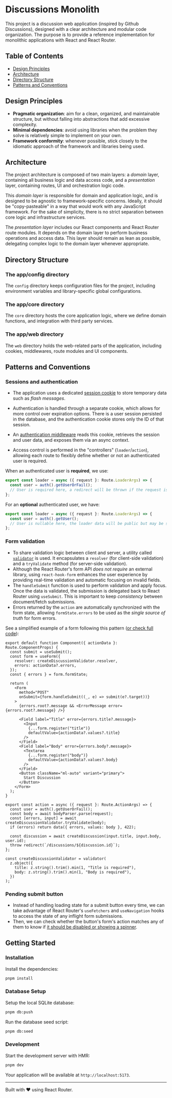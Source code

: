 # Discussions Monolith

This project is a discussion web application (inspired by Github Discussions), designed with a clear architecture and modular code organization.
The purpose is to provide a reference implementation for monolithic applications with React and React Router.

## Table of Contents

- [Design Principles](#design-principles)
- [Architecture](#architecture)
- [Directory Structure](#directory-structure)
- [Patterns and Conventions](#patterns-and-conventions)

## Design Principles

- **Pragmatic organization**: aim for a clean, organized, and maintainable structure, but without falling into abstractions that add excessive complexity.
- **Minimal dependencies**: avoid using libraries when the problem they solve is relatively simple to implement on your own.
- **Framework conformity**: whenever possible, stick closely to the idiomatic approach of the framework and libraries being used.

## Architecture

The project architecture is composed of two main layers: a _domain_ layer, containing all business logic and data access code, and a _presentation_ layer, containing routes, UI and orchestration logic code.

This _domain layer_ is responsible for domain and application logic, and is designed to be agnostic to framework-specific concerns. Ideally, it should be "copy-pasteable" in a way that would work with any JavaScript framework. For the sake of simplicity, there is no strict separation between core logic and infrastructure services.

The _presentation layer_ includes our React components and React Router route modules. It depends on the domain layer to perform business operations and access data. This layer should remain as lean as possible, delegating complex logic to the domain layer whenever appropriate.

## Directory Structure

### The app/config directory

The `config` directory keeps configuration files for the project, including environment variables and library-specific global configurations.

### The app/core directory

The `core` directory hosts the core application logic, where we define domain functions, and integration with third party services.

### The app/web directory

The `web` directory holds the web-related parts of the application, including cookies, middlewares, route modules and UI components.

## Patterns and Conventions

### Sessions and authentication

- The application uses a dedicated [session cookie](https://github.com/okalil/discussions-monolith/blob/main/app/web/session.ts) to store temporary data such as _flash messages_.

- Authentication is handled through a separate cookie, which allows for more control over expiration options. There is a user session persisted in the database, and the authentication cookie stores only the ID of that session.

- An [authentication middleware](https://github.com/okalil/discussions-monolith/blob/main/app/web/auth.ts) reads this cookie, retrieves the session and user data, and exposes them via an async context.

- Access control is performed in the "controllers" (`loader`/`action`), allowing each route to flexibly define whether or not an authenticated user is required.

When an authenticated user is **required**, we use:

```ts
export const loader = async ({ request }: Route.LoaderArgs) => {
  const user = auth().getUserOrFail();
  // User is required here, a redirect will be thrown if the request is not authenticated
};
```

For an **optional** authenticated user, we have:

```ts
export const loader = async ({ request }: Route.LoaderArgs) => {
  const user = auth().getUser();
  // User is nullable here, the loader data will be public but may be slightly different when user is present.
};
```

### Form validation

- To share validation logic between client and server, a utility called [`validator`](https://github.com/okalil/discussions-monolith/blob/main/app/web/validator.ts) is used. It encapsulates a `resolver` (for client-side validation) and a `tryValidate` method (for server-side validation).
- Although the React Router's form API _does not require_ an external library, using `react-hook-form` enhances the user experience by providing real-time validation and automatic focusing on invalid fields.
- The `handleSubmit` function is used to perform validation and apply focus. Once the data is validated, the submission is delegated back to React Router using `useSubmit`. This is important to keep _consistency_ between document/fetch submissions.
- Errors returned by the `action` are automatically synchronized with the form state, allowing `formState.errors` to be used as the _single source of truth_ for form errors.

See a simplified example of a form following this pattern ([or check full code](https://github.com/okalil/discussions-monolith/blob/main/app/web/ui/discussions/new-discussion.route.tsx)):

```tsx
export default function Component({ actionData }: Route.ComponentProps) {
  const submit = useSubmit();
  const form = useForm({
    resolver: createDiscussionValidator.resolver,
    errors: actionData?.errors,
  });
  const { errors } = form.formState;

  return (
    <Form
      method="POST"
      onSubmit={form.handleSubmit((_, e) => submit(e?.target))}
    >
      {errors.root?.message && <ErrorMessage error={errors.root?.message} />}

      <Field label="Title" error={errors.title?.message}>
        <Input
          {...form.register("title")}
          defaultValue={actionData?.values?.title}
        />
      </Field>
      <Field label="Body" error={errors.body?.message}>
        <Textarea
          {...form.register("body")}
          defaultValue={actionData?.values?.body}
        />
      </Field>
      <Button className="ml-auto" variant="primary">
        Start Discussion
      </Button>
    </Form>
  );
}

export const action = async ({ request }: Route.ActionArgs) => {
  const user = auth().getUserOrFail();
  const body = await bodyParser.parse(request);
  const [errors, input] = await createDiscussionValidator.tryValidate(body);
  if (errors) return data({ errors, values: body }, 422);

  const discussion = await createDiscussion(input.title, input.body, user.id);
  throw redirect(`/discussions/${discussion.id}`);
};

const createDiscussionValidator = validator(
  z.object({
    title: z.string().trim().min(1, "Title is required"),
    body: z.string().trim().min(1, "Body is required"),
  })
);
```

### Pending submit button

- Instead of handling loading state for a submit button every time, we can take advantage of React Router's `useFetchers` and `useNavigation` hooks to access the state of any inflight form submissions.
- Then, we can check whether the button's form's action matches any of them to know if [it should be disabled or showing a spinner](https://github.com/okalil/discussions-monolith/blob/main/app/web/ui/shared/button.tsx).

## Getting Started

### Installation

Install the dependencies:

```bash
pnpm install
```

### Database Setup

Setup the local SQLite database:

```bash
pnpm db:push
```

Run the database seed script:

```bash
pnpm db:seed
```

### Development

Start the development server with HMR:

```bash
pnpm dev
```

Your application will be available at `http://localhost:5173`.

---

Built with ❤️ using React Router.
